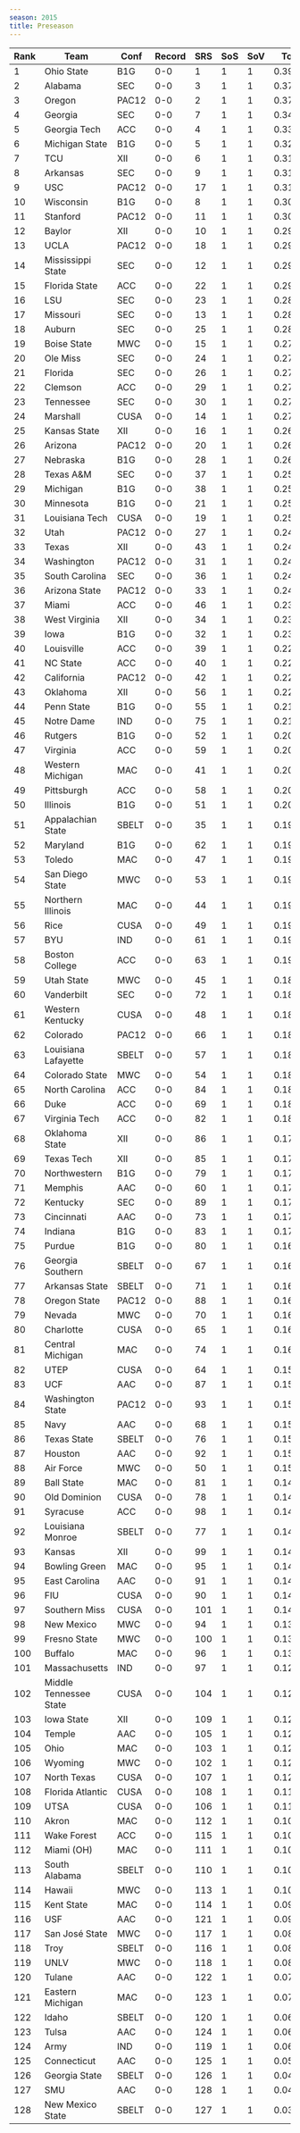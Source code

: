 ```yaml
---
season: 2015
title: Preseason
---
```

<table class="display"><thead><tr><th>Rank</th><th>Team</th><th>Conf</th><th>Record</th><th>SRS</th><th>SoS</th><th>SoV</th><th>Total</th></tr></thead><tbody>
<tr><td>1</td><td>Ohio State</td><td>B1G</td><td>0-0</td><td>1</td><td>1</td><td>1</td><td>0.39181</td></tr>
<tr><td>2</td><td>Alabama</td><td>SEC</td><td>0-0</td><td>3</td><td>1</td><td>1</td><td>0.37810</td></tr>
<tr><td>3</td><td>Oregon</td><td>PAC12</td><td>0-0</td><td>2</td><td>1</td><td>1</td><td>0.37534</td></tr>
<tr><td>4</td><td>Georgia</td><td>SEC</td><td>0-0</td><td>7</td><td>1</td><td>1</td><td>0.34072</td></tr>
<tr><td>5</td><td>Georgia Tech</td><td>ACC</td><td>0-0</td><td>4</td><td>1</td><td>1</td><td>0.33389</td></tr>
<tr><td>6</td><td>Michigan State</td><td>B1G</td><td>0-0</td><td>5</td><td>1</td><td>1</td><td>0.32687</td></tr>
<tr><td>7</td><td>TCU</td><td>XII</td><td>0-0</td><td>6</td><td>1</td><td>1</td><td>0.31731</td></tr>
<tr><td>8</td><td>Arkansas</td><td>SEC</td><td>0-0</td><td>9</td><td>1</td><td>1</td><td>0.31239</td></tr>
<tr><td>9</td><td>USC</td><td>PAC12</td><td>0-0</td><td>17</td><td>1</td><td>1</td><td>0.31010</td></tr>
<tr><td>10</td><td>Wisconsin</td><td>B1G</td><td>0-0</td><td>8</td><td>1</td><td>1</td><td>0.30601</td></tr>
<tr><td>11</td><td>Stanford</td><td>PAC12</td><td>0-0</td><td>11</td><td>1</td><td>1</td><td>0.30451</td></tr>
<tr><td>12</td><td>Baylor</td><td>XII</td><td>0-0</td><td>10</td><td>1</td><td>1</td><td>0.29570</td></tr>
<tr><td>13</td><td>UCLA</td><td>PAC12</td><td>0-0</td><td>18</td><td>1</td><td>1</td><td>0.29352</td></tr>
<tr><td>14</td><td>Mississippi State</td><td>SEC</td><td>0-0</td><td>12</td><td>1</td><td>1</td><td>0.29258</td></tr>
<tr><td>15</td><td>Florida State</td><td>ACC</td><td>0-0</td><td>22</td><td>1</td><td>1</td><td>0.29061</td></tr>
<tr><td>16</td><td>LSU</td><td>SEC</td><td>0-0</td><td>23</td><td>1</td><td>1</td><td>0.28832</td></tr>
<tr><td>17</td><td>Missouri</td><td>SEC</td><td>0-0</td><td>13</td><td>1</td><td>1</td><td>0.28759</td></tr>
<tr><td>18</td><td>Auburn</td><td>SEC</td><td>0-0</td><td>25</td><td>1</td><td>1</td><td>0.28131</td></tr>
<tr><td>19</td><td>Boise State</td><td>MWC</td><td>0-0</td><td>15</td><td>1</td><td>1</td><td>0.27555</td></tr>
<tr><td>20</td><td>Ole Miss</td><td>SEC</td><td>0-0</td><td>24</td><td>1</td><td>1</td><td>0.27291</td></tr>
<tr><td>21</td><td>Florida</td><td>SEC</td><td>0-0</td><td>26</td><td>1</td><td>1</td><td>0.27151</td></tr>
<tr><td>22</td><td>Clemson</td><td>ACC</td><td>0-0</td><td>29</td><td>1</td><td>1</td><td>0.27126</td></tr>
<tr><td>23</td><td>Tennessee</td><td>SEC</td><td>0-0</td><td>30</td><td>1</td><td>1</td><td>0.27061</td></tr>
<tr><td>24</td><td>Marshall</td><td>CUSA</td><td>0-0</td><td>14</td><td>1</td><td>1</td><td>0.27040</td></tr>
<tr><td>25</td><td>Kansas State</td><td>XII</td><td>0-0</td><td>16</td><td>1</td><td>1</td><td>0.26781</td></tr>
<tr><td>26</td><td>Arizona</td><td>PAC12</td><td>0-0</td><td>20</td><td>1</td><td>1</td><td>0.26529</td></tr>
<tr><td>27</td><td>Nebraska</td><td>B1G</td><td>0-0</td><td>28</td><td>1</td><td>1</td><td>0.26003</td></tr>
<tr><td>28</td><td>Texas A&M</td><td>SEC</td><td>0-0</td><td>37</td><td>1</td><td>1</td><td>0.25397</td></tr>
<tr><td>29</td><td>Michigan</td><td>B1G</td><td>0-0</td><td>38</td><td>1</td><td>1</td><td>0.25298</td></tr>
<tr><td>30</td><td>Minnesota</td><td>B1G</td><td>0-0</td><td>21</td><td>1</td><td>1</td><td>0.25063</td></tr>
<tr><td>31</td><td>Louisiana Tech</td><td>CUSA</td><td>0-0</td><td>19</td><td>1</td><td>1</td><td>0.25002</td></tr>
<tr><td>32</td><td>Utah</td><td>PAC12</td><td>0-0</td><td>27</td><td>1</td><td>1</td><td>0.24640</td></tr>
<tr><td>33</td><td>Texas</td><td>XII</td><td>0-0</td><td>43</td><td>1</td><td>1</td><td>0.24470</td></tr>
<tr><td>34</td><td>Washington</td><td>PAC12</td><td>0-0</td><td>31</td><td>1</td><td>1</td><td>0.24395</td></tr>
<tr><td>35</td><td>South Carolina</td><td>SEC</td><td>0-0</td><td>36</td><td>1</td><td>1</td><td>0.24331</td></tr>
<tr><td>36</td><td>Arizona State</td><td>PAC12</td><td>0-0</td><td>33</td><td>1</td><td>1</td><td>0.24106</td></tr>
<tr><td>37</td><td>Miami</td><td>ACC</td><td>0-0</td><td>46</td><td>1</td><td>1</td><td>0.23585</td></tr>
<tr><td>38</td><td>West Virginia</td><td>XII</td><td>0-0</td><td>34</td><td>1</td><td>1</td><td>0.23404</td></tr>
<tr><td>39</td><td>Iowa</td><td>B1G</td><td>0-0</td><td>32</td><td>1</td><td>1</td><td>0.23052</td></tr>
<tr><td>40</td><td>Louisville</td><td>ACC</td><td>0-0</td><td>39</td><td>1</td><td>1</td><td>0.22982</td></tr>
<tr><td>41</td><td>NC State</td><td>ACC</td><td>0-0</td><td>40</td><td>1</td><td>1</td><td>0.22635</td></tr>
<tr><td>42</td><td>California</td><td>PAC12</td><td>0-0</td><td>42</td><td>1</td><td>1</td><td>0.22354</td></tr>
<tr><td>43</td><td>Oklahoma</td><td>XII</td><td>0-0</td><td>56</td><td>1</td><td>1</td><td>0.22231</td></tr>
<tr><td>44</td><td>Penn State</td><td>B1G</td><td>0-0</td><td>55</td><td>1</td><td>1</td><td>0.21814</td></tr>
<tr><td>45</td><td>Notre Dame</td><td>IND</td><td>0-0</td><td>75</td><td>1</td><td>1</td><td>0.21219</td></tr>
<tr><td>46</td><td>Rutgers</td><td>B1G</td><td>0-0</td><td>52</td><td>1</td><td>1</td><td>0.20915</td></tr>
<tr><td>47</td><td>Virginia</td><td>ACC</td><td>0-0</td><td>59</td><td>1</td><td>1</td><td>0.20891</td></tr>
<tr><td>48</td><td>Western Michigan</td><td>MAC</td><td>0-0</td><td>41</td><td>1</td><td>1</td><td>0.20409</td></tr>
<tr><td>49</td><td>Pittsburgh</td><td>ACC</td><td>0-0</td><td>58</td><td>1</td><td>1</td><td>0.20294</td></tr>
<tr><td>50</td><td>Illinois</td><td>B1G</td><td>0-0</td><td>51</td><td>1</td><td>1</td><td>0.20159</td></tr>
<tr><td>51</td><td>Appalachian State</td><td>SBELT</td><td>0-0</td><td>35</td><td>1</td><td>1</td><td>0.19820</td></tr>
<tr><td>52</td><td>Maryland</td><td>B1G</td><td>0-0</td><td>62</td><td>1</td><td>1</td><td>0.19809</td></tr>
<tr><td>53</td><td>Toledo</td><td>MAC</td><td>0-0</td><td>47</td><td>1</td><td>1</td><td>0.19759</td></tr>
<tr><td>54</td><td>San Diego State</td><td>MWC</td><td>0-0</td><td>53</td><td>1</td><td>1</td><td>0.19548</td></tr>
<tr><td>55</td><td>Northern Illinois</td><td>MAC</td><td>0-0</td><td>44</td><td>1</td><td>1</td><td>0.19451</td></tr>
<tr><td>56</td><td>Rice</td><td>CUSA</td><td>0-0</td><td>49</td><td>1</td><td>1</td><td>0.19132</td></tr>
<tr><td>57</td><td>BYU</td><td>IND</td><td>0-0</td><td>61</td><td>1</td><td>1</td><td>0.19079</td></tr>
<tr><td>58</td><td>Boston College</td><td>ACC</td><td>0-0</td><td>63</td><td>1</td><td>1</td><td>0.19021</td></tr>
<tr><td>59</td><td>Utah State</td><td>MWC</td><td>0-0</td><td>45</td><td>1</td><td>1</td><td>0.18815</td></tr>
<tr><td>60</td><td>Vanderbilt</td><td>SEC</td><td>0-0</td><td>72</td><td>1</td><td>1</td><td>0.18772</td></tr>
<tr><td>61</td><td>Western Kentucky</td><td>CUSA</td><td>0-0</td><td>48</td><td>1</td><td>1</td><td>0.18740</td></tr>
<tr><td>62</td><td>Colorado</td><td>PAC12</td><td>0-0</td><td>66</td><td>1</td><td>1</td><td>0.18562</td></tr>
<tr><td>63</td><td>Louisiana Lafayette</td><td>SBELT</td><td>0-0</td><td>57</td><td>1</td><td>1</td><td>0.18381</td></tr>
<tr><td>64</td><td>Colorado State</td><td>MWC</td><td>0-0</td><td>54</td><td>1</td><td>1</td><td>0.18337</td></tr>
<tr><td>65</td><td>North Carolina</td><td>ACC</td><td>0-0</td><td>84</td><td>1</td><td>1</td><td>0.18336</td></tr>
<tr><td>66</td><td>Duke</td><td>ACC</td><td>0-0</td><td>69</td><td>1</td><td>1</td><td>0.18329</td></tr>
<tr><td>67</td><td>Virginia Tech</td><td>ACC</td><td>0-0</td><td>82</td><td>1</td><td>1</td><td>0.18220</td></tr>
<tr><td>68</td><td>Oklahoma State</td><td>XII</td><td>0-0</td><td>86</td><td>1</td><td>1</td><td>0.17816</td></tr>
<tr><td>69</td><td>Texas Tech</td><td>XII</td><td>0-0</td><td>85</td><td>1</td><td>1</td><td>0.17803</td></tr>
<tr><td>70</td><td>Northwestern</td><td>B1G</td><td>0-0</td><td>79</td><td>1</td><td>1</td><td>0.17727</td></tr>
<tr><td>71</td><td>Memphis</td><td>AAC</td><td>0-0</td><td>60</td><td>1</td><td>1</td><td>0.17574</td></tr>
<tr><td>72</td><td>Kentucky</td><td>SEC</td><td>0-0</td><td>89</td><td>1</td><td>1</td><td>0.17513</td></tr>
<tr><td>73</td><td>Cincinnati</td><td>AAC</td><td>0-0</td><td>73</td><td>1</td><td>1</td><td>0.17453</td></tr>
<tr><td>74</td><td>Indiana</td><td>B1G</td><td>0-0</td><td>83</td><td>1</td><td>1</td><td>0.17097</td></tr>
<tr><td>75</td><td>Purdue</td><td>B1G</td><td>0-0</td><td>80</td><td>1</td><td>1</td><td>0.16905</td></tr>
<tr><td>76</td><td>Georgia Southern</td><td>SBELT</td><td>0-0</td><td>67</td><td>1</td><td>1</td><td>0.16587</td></tr>
<tr><td>77</td><td>Arkansas State</td><td>SBELT</td><td>0-0</td><td>71</td><td>1</td><td>1</td><td>0.16566</td></tr>
<tr><td>78</td><td>Oregon State</td><td>PAC12</td><td>0-0</td><td>88</td><td>1</td><td>1</td><td>0.16538</td></tr>
<tr><td>79</td><td>Nevada</td><td>MWC</td><td>0-0</td><td>70</td><td>1</td><td>1</td><td>0.16283</td></tr>
<tr><td>80</td><td>Charlotte</td><td>CUSA</td><td>0-0</td><td>65</td><td>1</td><td>1</td><td>0.16202</td></tr>
<tr><td>81</td><td>Central Michigan</td><td>MAC</td><td>0-0</td><td>74</td><td>1</td><td>1</td><td>0.16044</td></tr>
<tr><td>82</td><td>UTEP</td><td>CUSA</td><td>0-0</td><td>64</td><td>1</td><td>1</td><td>0.15957</td></tr>
<tr><td>83</td><td>UCF</td><td>AAC</td><td>0-0</td><td>87</td><td>1</td><td>1</td><td>0.15951</td></tr>
<tr><td>84</td><td>Washington State</td><td>PAC12</td><td>0-0</td><td>93</td><td>1</td><td>1</td><td>0.15685</td></tr>
<tr><td>85</td><td>Navy</td><td>AAC</td><td>0-0</td><td>68</td><td>1</td><td>1</td><td>0.15596</td></tr>
<tr><td>86</td><td>Texas State</td><td>SBELT</td><td>0-0</td><td>76</td><td>1</td><td>1</td><td>0.15496</td></tr>
<tr><td>87</td><td>Houston</td><td>AAC</td><td>0-0</td><td>92</td><td>1</td><td>1</td><td>0.15372</td></tr>
<tr><td>88</td><td>Air Force</td><td>MWC</td><td>0-0</td><td>50</td><td>1</td><td>1</td><td>0.15338</td></tr>
<tr><td>89</td><td>Ball State</td><td>MAC</td><td>0-0</td><td>81</td><td>1</td><td>1</td><td>0.14857</td></tr>
<tr><td>90</td><td>Old Dominion</td><td>CUSA</td><td>0-0</td><td>78</td><td>1</td><td>1</td><td>0.14771</td></tr>
<tr><td>91</td><td>Syracuse</td><td>ACC</td><td>0-0</td><td>98</td><td>1</td><td>1</td><td>0.14624</td></tr>
<tr><td>92</td><td>Louisiana Monroe</td><td>SBELT</td><td>0-0</td><td>77</td><td>1</td><td>1</td><td>0.14572</td></tr>
<tr><td>93</td><td>Kansas</td><td>XII</td><td>0-0</td><td>99</td><td>1</td><td>1</td><td>0.14522</td></tr>
<tr><td>94</td><td>Bowling Green</td><td>MAC</td><td>0-0</td><td>95</td><td>1</td><td>1</td><td>0.14331</td></tr>
<tr><td>95</td><td>East Carolina</td><td>AAC</td><td>0-0</td><td>91</td><td>1</td><td>1</td><td>0.14312</td></tr>
<tr><td>96</td><td>FIU</td><td>CUSA</td><td>0-0</td><td>90</td><td>1</td><td>1</td><td>0.14166</td></tr>
<tr><td>97</td><td>Southern Miss</td><td>CUSA</td><td>0-0</td><td>101</td><td>1</td><td>1</td><td>0.14088</td></tr>
<tr><td>98</td><td>New Mexico</td><td>MWC</td><td>0-0</td><td>94</td><td>1</td><td>1</td><td>0.13479</td></tr>
<tr><td>99</td><td>Fresno State</td><td>MWC</td><td>0-0</td><td>100</td><td>1</td><td>1</td><td>0.13417</td></tr>
<tr><td>100</td><td>Buffalo</td><td>MAC</td><td>0-0</td><td>96</td><td>1</td><td>1</td><td>0.13042</td></tr>
<tr><td>101</td><td>Massachusetts</td><td>IND</td><td>0-0</td><td>97</td><td>1</td><td>1</td><td>0.12757</td></tr>
<tr><td>102</td><td>Middle Tennessee State</td><td>CUSA</td><td>0-0</td><td>104</td><td>1</td><td>1</td><td>0.12754</td></tr>
<tr><td>103</td><td>Iowa State</td><td>XII</td><td>0-0</td><td>109</td><td>1</td><td>1</td><td>0.12593</td></tr>
<tr><td>104</td><td>Temple</td><td>AAC</td><td>0-0</td><td>105</td><td>1</td><td>1</td><td>0.12424</td></tr>
<tr><td>105</td><td>Ohio</td><td>MAC</td><td>0-0</td><td>103</td><td>1</td><td>1</td><td>0.12199</td></tr>
<tr><td>106</td><td>Wyoming</td><td>MWC</td><td>0-0</td><td>102</td><td>1</td><td>1</td><td>0.12167</td></tr>
<tr><td>107</td><td>North Texas</td><td>CUSA</td><td>0-0</td><td>107</td><td>1</td><td>1</td><td>0.12031</td></tr>
<tr><td>108</td><td>Florida Atlantic</td><td>CUSA</td><td>0-0</td><td>108</td><td>1</td><td>1</td><td>0.11891</td></tr>
<tr><td>109</td><td>UTSA</td><td>CUSA</td><td>0-0</td><td>106</td><td>1</td><td>1</td><td>0.11865</td></tr>
<tr><td>110</td><td>Akron</td><td>MAC</td><td>0-0</td><td>112</td><td>1</td><td>1</td><td>0.10942</td></tr>
<tr><td>111</td><td>Wake Forest</td><td>ACC</td><td>0-0</td><td>115</td><td>1</td><td>1</td><td>0.10876</td></tr>
<tr><td>112</td><td>Miami (OH)</td><td>MAC</td><td>0-0</td><td>111</td><td>1</td><td>1</td><td>0.10784</td></tr>
<tr><td>113</td><td>South Alabama</td><td>SBELT</td><td>0-0</td><td>110</td><td>1</td><td>1</td><td>0.10615</td></tr>
<tr><td>114</td><td>Hawaii</td><td>MWC</td><td>0-0</td><td>113</td><td>1</td><td>1</td><td>0.10233</td></tr>
<tr><td>115</td><td>Kent State</td><td>MAC</td><td>0-0</td><td>114</td><td>1</td><td>1</td><td>0.09597</td></tr>
<tr><td>116</td><td>USF</td><td>AAC</td><td>0-0</td><td>121</td><td>1</td><td>1</td><td>0.09282</td></tr>
<tr><td>117</td><td>San José State</td><td>MWC</td><td>0-0</td><td>117</td><td>1</td><td>1</td><td>0.08946</td></tr>
<tr><td>118</td><td>Troy</td><td>SBELT</td><td>0-0</td><td>116</td><td>1</td><td>1</td><td>0.08732</td></tr>
<tr><td>119</td><td>UNLV</td><td>MWC</td><td>0-0</td><td>118</td><td>1</td><td>1</td><td>0.08294</td></tr>
<tr><td>120</td><td>Tulane</td><td>AAC</td><td>0-0</td><td>122</td><td>1</td><td>1</td><td>0.07943</td></tr>
<tr><td>121</td><td>Eastern Michigan</td><td>MAC</td><td>0-0</td><td>123</td><td>1</td><td>1</td><td>0.07078</td></tr>
<tr><td>122</td><td>Idaho</td><td>SBELT</td><td>0-0</td><td>120</td><td>1</td><td>1</td><td>0.06759</td></tr>
<tr><td>123</td><td>Tulsa</td><td>AAC</td><td>0-0</td><td>124</td><td>1</td><td>1</td><td>0.06465</td></tr>
<tr><td>124</td><td>Army</td><td>IND</td><td>0-0</td><td>119</td><td>1</td><td>1</td><td>0.06025</td></tr>
<tr><td>125</td><td>Connecticut</td><td>AAC</td><td>0-0</td><td>125</td><td>1</td><td>1</td><td>0.05621</td></tr>
<tr><td>126</td><td>Georgia State</td><td>SBELT</td><td>0-0</td><td>126</td><td>1</td><td>1</td><td>0.04380</td></tr>
<tr><td>127</td><td>SMU</td><td>AAC</td><td>0-0</td><td>128</td><td>1</td><td>1</td><td>0.04126</td></tr>
<tr><td>128</td><td>New Mexico State</td><td>SBELT</td><td>0-0</td><td>127</td><td>1</td><td>1</td><td>0.03226</td></tr>
</tbody></table>
